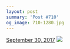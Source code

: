 ```yaml
---
layout: post
summary: 'Post #710'
og_image: 710-1280.jpg
---
```


<p>
  <time>
    <a href="/710">September 30, 2017</a>
  </time>
  <a href="/710">
    <img src="{{ site.assets_url }}/710-640.jpg" srcset="{{ site.assets_url }}/710-320.jpg 320w, {{ site.assets_url }}/710-640.jpg 640w, {{ site.assets_url }}/710-960.jpg 960w, {{ site.assets_url }}/710-1280.jpg 1280w" sizes="(min-width: 700px) 50vw, calc(100vw - 2rem)" />
  </a>
</p>
